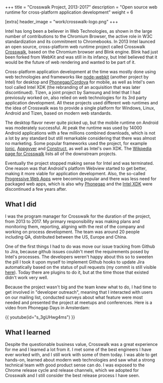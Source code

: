 +++
title = "Crosswalk Project, 2013-2017"
description = "Open source web runtime for cross-platform application development"
weight = 6

[extra]
header_image = "work/crosswalk-logo.png"
+++

Intel has long been a believer in Web Technologies, as shown in the large number of contributions to the Chromium Browser, the active role in W3C standardization and its commitment to Chromebooks. In 2013 Intel launced an open source, cross-platform web runtime project called Crosswalk [Crosswalk](https://github.com/crosswalk-project/crosswalk), based on the Chromium browser and Blink engine. Blink had just been forked from WebKit and was still in its infancy, but Intel believed that it would be the future of web rendering and wanted to be part of it.

Cross-platform application development at the time was mostly done using web technologies and frameworks like [node-webkit](https://nwjs.io/) (another project by Intel) for desktop and [Phonegap/Cordova](https://cordova.apache.org/) for mobile, as well as Intel's own tool called Intel XDK (the rebranding of an acquisition that was later discontinued). Tizen, a joint project by Samsung and Intel that I had previosuly worked on, also relied on web technologies for its 3rd party application development. All these projects used different web runtimes and the idea of Crosswalk was to provide a single platform for Windows, Linux, Android and Tizen, based on modern web standards. 

The desktop flavor never quite picked up, but the mobile runtime on Android was moderately successful. At peak the runtime was used by 14000 Android applications with a few millions combined downloads, which is not a lot by any standard but still remarkable considering that there was almost no marketing. Some popular frameworks used the project, for example [Ionic](https://ionicframework.com/), [Appgyver](https://www.appgyver.com/) and [Construct](https://www.construct.net/en), as well as Intel's own XDK. The [Wikpedia page for Crosswalk](https://en.wikipedia.org/wiki/Crosswalk_Project) lists all of the downstream projects.

Eventually the project stopped making sense for Intel and was terminated. One reason was that Android's platform Webview started to get better, making it more viable for application development. Also, the so-called [Progressive Web Apps](https://en.wikipedia.org/wiki/Progressive_web_app) were becoming popular and there was less need for packaged web apps, which is also why [Phonegap](https://cordova.apache.org/announcements/2020/08/14/goodbye-phonegap.html) and the [Intel XDK](https://community.intel.com/t5/Software-Archive/RETIRED-Intel-XDK/td-p/1075483) were discontinued a few years after.

## What I did

I was the program manager for Crosswalk for the duration of the project, from 2013 to 2017. My primary responsibility was making plans and monitoring them, reporting, aligning with the rest of the company and working on process development. The team was around 20 people including QA, distributed between the US, Europe and China.

One of the first things I had to do was move our issue tracking from Github to Jira, because github issues couldn't meet the requirements posed by Intel's processes. The developers weren't happy about this so to sweeten the pill I took it upon myself to implement Github hooks to update Jira automatically based on the status of pull requests (my commit is still visible [here](https://github.com/crosswalk-project/crosswalk-github-webhooks/commit/7700ef5540746445163c2f765d1c96e387639d8e)). Today there are plugins to do it, but at the time those that existed didn't work very well.  

Because the project wasn't big and the team knew what to do, I had time to get involved in "developer outreach", meaning that I interacted with users on our mailing list, conducted surveys about what feature were most needed and presented the project at meetups and conferences. Here is a video from Phonegap Days in Amsterdam:

{{ youtube(id="s_3gUHwg4ms") }}

## What I learned

Despite the questionable business value, Crosswalk was a great experience for me and I learned a lot from it. I met some of the best engineers I have ever worked with, and I still work with some of them today. I was able to get hands-on, learned about modern web technologies and saw what a strong technical team with good product sense can do. I was exposed to the Chrome release cycle and release channels, which we adopted for Crosswalk and I still consider the best release process I have seen.
